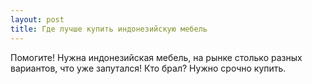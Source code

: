 ```yaml
---
layout: post 
title: Где лучше купить индонезийскую мебель 
--- 
```

Помогите! Нужна индонезийская мебель, на рынке столько разных вариантов, что уже запутался! Кто брал? Нужно срочно купить.

